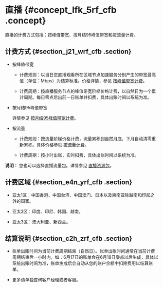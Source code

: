 # 直播 {#concept_lfk_5rf_cfb .concept}

直播的计费方式包括：按峰值带宽、按月结95峰值带宽和按流量计费。

## 计费方式 {#section_j21_wrf_cfb .section}

-   按峰值带宽
    -   计费规则：以当日您直播观看所在区域节点加速服务分别产生的带宽最高值（单位：Mbps）为结算标准。价格详情，参见 [按峰值带宽计费](https://help.aliyun.com/document_detail/88867.html)。

    -   计费周期：按直播服务节点的峰值带宽阶梯价格计费，以自然日为一个累计周期。每日零点后出前一日账单并扣费，具体出账时间以系统为准。

-   按月结95峰值带宽

    详情参见 [按月结95峰值带宽计费](https://help.aliyun.com/document_detail/57972.html)。

-   按流量
    -   计费规则：按流量阶梯价格计费，流量累积到自然月底，下月自动清零重新累积。具体价格参见 [按流量计费](https://help.aliyun.com/document_detail/88868.html)。

    -   计费周期：按小时出账，实时扣费，具体出账时间以系统为准。

**说明：** 您也可以选择直播流量包。详情参见 [直播资源包](https://help.aliyun.com/document_detail/63405.html)。


## 计费区域 {#section_e4n_yrf_cfb .section}

-   亚太1区：中国香港、中国台湾、中国澳门、日本以及東南亚除越南和印尼之外的国家。

-   亚太2区：印度、印尼、韩国、越南。

-   亚太3区：澳大利亚、新西兰。


## 结算说明 {#section_c2h_zrf_cfb .section}

-   账单出账时间为当前计费周期结束（自然日）。账单出账时间通常在当前计费周期结束后一小时内，如：6月17日的账单会在6月18日零点以后生成，具体以系统出账时间为准，账单生成后会自动从您的账户余额中扣除费用以结算账单。

-   更多请单独咨询客户经理或者客服。


